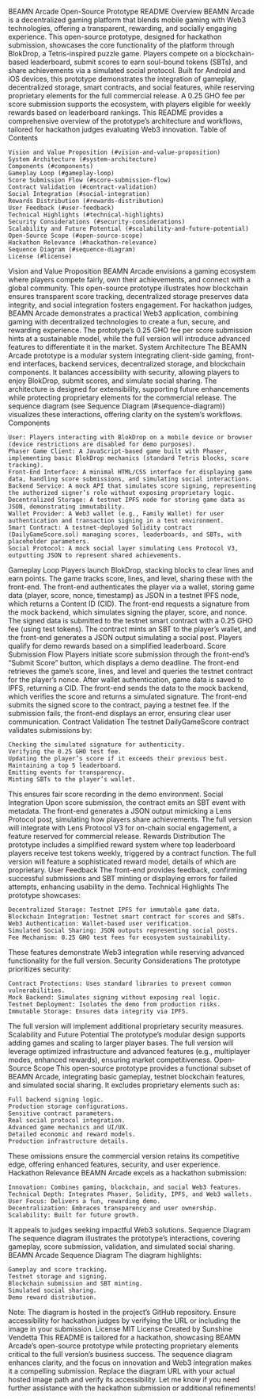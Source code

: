 BEAMN Arcade Open-Source Prototype README
Overview
BEAMN Arcade is a decentralized gaming platform that blends mobile gaming with Web3 technologies, offering a transparent, rewarding, and socially engaging experience. This open-source prototype, designed for hackathon submission, showcases the core functionality of the platform through BlokDrop, a Tetris-inspired puzzle game. Players compete on a blockchain-based leaderboard, submit scores to earn soul-bound tokens (SBTs), and share achievements via a simulated social protocol. Built for Android and iOS devices, this prototype demonstrates the integration of gameplay, decentralized storage, smart contracts, and social features, while reserving proprietary elements for the full commercial release. A 0.25 GHO fee per score submission supports the ecosystem, with players eligible for weekly rewards based on leaderboard rankings. This README provides a comprehensive overview of the prototype’s architecture and workflows, tailored for hackathon judges evaluating Web3 innovation.
Table of Contents

    Vision and Value Proposition (#vision-and-value-proposition)
    System Architecture (#system-architecture)
    Components (#components)
    Gameplay Loop (#gameplay-loop)
    Score Submission Flow (#score-submission-flow)
    Contract Validation (#contract-validation)
    Social Integration (#social-integration)
    Rewards Distribution (#rewards-distribution)
    User Feedback (#user-feedback)
    Technical Highlights (#technical-highlights)
    Security Considerations (#security-considerations)
    Scalability and Future Potential (#scalability-and-future-potential)
    Open-Source Scope (#open-source-scope)
    Hackathon Relevance (#hackathon-relevance)
    Sequence Diagram (#sequence-diagram)
    License (#license)

Vision and Value Proposition
BEAMN Arcade envisions a gaming ecosystem where players compete fairly, own their achievements, and connect with a global community. This open-source prototype illustrates how blockchain ensures transparent score tracking, decentralized storage preserves data integrity, and social integration fosters engagement. For hackathon judges, BEAMN Arcade demonstrates a practical Web3 application, combining gaming with decentralized technologies to create a fun, secure, and rewarding experience. The prototype’s 0.25 GHO fee per score submission hints at a sustainable model, while the full version will introduce advanced features to differentiate it in the market.
System Architecture
The BEAMN Arcade prototype is a modular system integrating client-side gaming, front-end interfaces, backend services, decentralized storage, and blockchain components. It balances accessibility with security, allowing players to enjoy BlokDrop, submit scores, and simulate social sharing. The architecture is designed for extensibility, supporting future enhancements while protecting proprietary elements for the commercial release. The sequence diagram (see Sequence Diagram (#sequence-diagram)) visualizes these interactions, offering clarity on the system’s workflows.
Components

    User: Players interacting with BlokDrop on a mobile device or browser (device restrictions are disabled for demo purposes).
    Phaser Game Client: A JavaScript-based game built with Phaser, implementing basic BlokDrop mechanics (standard Tetris blocks, score tracking).
    Front-End Interface: A minimal HTML/CSS interface for displaying game data, handling score submissions, and simulating social interactions.
    Backend Service: A mock API that simulates score signing, representing the authorized signer’s role without exposing proprietary logic.
    Decentralized Storage: A testnet IPFS node for storing game data as JSON, demonstrating immutability.
    Wallet Provider: A Web3 wallet (e.g., Family Wallet) for user authentication and transaction signing in a test environment.
    Smart Contract: A testnet-deployed Solidity contract (DailyGameScore.sol) managing scores, leaderboards, and SBTs, with placeholder parameters.
    Social Protocol: A mock social layer simulating Lens Protocol V3, outputting JSON to represent shared achievements.

Gameplay Loop
Players launch BlokDrop, stacking blocks to clear lines and earn points. The game tracks score, lines, and level, sharing these with the front-end. The front-end authenticates the player via a wallet, storing game data (player, score, nonce, timestamp) as JSON in a testnet IPFS node, which returns a Content ID (CID). The front-end requests a signature from the mock backend, which simulates signing the player, score, and nonce. The signed data is submitted to the testnet smart contract with a 0.25 GHO fee (using test tokens). The contract mints an SBT to the player’s wallet, and the front-end generates a JSON output simulating a social post. Players qualify for demo rewards based on a simplified leaderboard.
Score Submission Flow
Players initiate score submission through the front-end’s “Submit Score” button, which displays a demo deadline. The front-end retrieves the game’s score, lines, and level and queries the testnet contract for the player’s nonce. After wallet authentication, game data is saved to IPFS, returning a CID. The front-end sends the data to the mock backend, which verifies the score and returns a simulated signature. The front-end submits the signed score to the contract, paying a testnet fee. If the submission fails, the front-end displays an error, ensuring clear user communication.
Contract Validation
The testnet DailyGameScore contract validates submissions by:

    Checking the simulated signature for authenticity.
    Verifying the 0.25 GHO test fee.
    Updating the player’s score if it exceeds their previous best.
    Maintaining a top 5 leaderboard.
    Emitting events for transparency.
    Minting SBTs to the player’s wallet.

This ensures fair score recording in the demo environment.
Social Integration
Upon score submission, the contract emits an SBT event with metadata. The front-end generates a JSON output mimicking a Lens Protocol post, simulating how players share achievements. The full version will integrate with Lens Protocol V3 for on-chain social engagement, a feature reserved for commercial release.
Rewards Distribution
The prototype includes a simplified reward system where top leaderboard players receive test tokens weekly, triggered by a contract function. The full version will feature a sophisticated reward model, details of which are proprietary.
User Feedback
The front-end provides feedback, confirming successful submissions and SBT minting or displaying errors for failed attempts, enhancing usability in the demo.
Technical Highlights
The prototype showcases:

    Decentralized Storage: Testnet IPFS for immutable game data.
    Blockchain Integration: Testnet smart contract for scores and SBTs.
    Web3 Authentication: Wallet-based user verification.
    Simulated Social Sharing: JSON outputs representing social posts.
    Fee Mechanism: 0.25 GHO test fees for ecosystem sustainability.

These features demonstrate Web3 integration while reserving advanced functionality for the full version.
Security Considerations
The prototype prioritizes security:

    Contract Protections: Uses standard libraries to prevent common vulnerabilities.
    Mock Backend: Simulates signing without exposing real logic.
    Testnet Deployment: Isolates the demo from production risks.
    Immutable Storage: Ensures data integrity via IPFS.

The full version will implement additional proprietary security measures.
Scalability and Future Potential
The prototype’s modular design supports adding games and scaling to larger player bases. The full version will leverage optimized infrastructure and advanced features (e.g., multiplayer modes, enhanced rewards), ensuring market competitiveness.
Open-Source Scope
This open-source prototype provides a functional subset of BEAMN Arcade, integrating basic gameplay, testnet blockchain features, and simulated social sharing. It excludes proprietary elements such as:

    Full backend signing logic.
    Production storage configurations.
    Sensitive contract parameters.
    Real social protocol integration.
    Advanced game mechanics and UI/UX.
    Detailed economic and reward models.
    Production infrastructure details.

These omissions ensure the commercial version retains its competitive edge, offering enhanced features, security, and user experience.
Hackathon Relevance
BEAMN Arcade excels as a hackathon submission:

    Innovation: Combines gaming, blockchain, and social Web3 features.
    Technical Depth: Integrates Phaser, Solidity, IPFS, and Web3 wallets.
    User Focus: Delivers a fun, rewarding demo.
    Decentralization: Embraces transparency and user ownership.
    Scalability: Built for future growth.

It appeals to judges seeking impactful Web3 solutions.
Sequence Diagram
The sequence diagram illustrates the prototype’s interactions, covering gameplay, score submission, validation, and simulated social sharing.
BEAMN Arcade Sequence Diagram
The diagram highlights:

    Gameplay and score tracking.
    Testnet storage and signing.
    Blockchain submission and SBT minting.
    Simulated social sharing.
    Demo reward distribution.

Note: The diagram is hosted in the project’s GitHub repository. Ensure accessibility for hackathon judges by verifying the URL or including the image in your submission.
License
MIT License
Created by Sunshine Vendetta
This README is tailored for a hackathon, showcasing BEAMN Arcade’s open-source prototype while protecting proprietary elements critical to the full version’s business success. The sequence diagram enhances clarity, and the focus on innovation and Web3 integration makes it a compelling submission. Replace the diagram URL with your actual hosted image path and verify its accessibility. Let me know if you need further assistance with the hackathon submission or additional refinements!